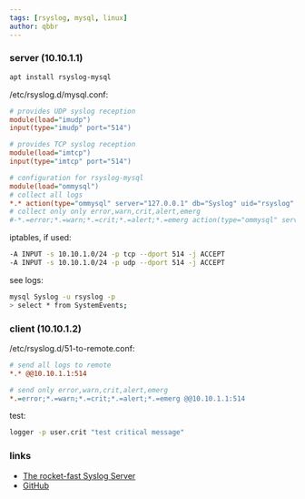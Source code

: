 ```yaml
---
tags: [rsyslog, mysql, linux]
author: qbbr
---
```


### server (10.10.1.1)

```bash
apt install rsyslog-mysql
```

/etc/rsyslog.d/mysql.conf:

```ini
# provides UDP syslog reception
module(load="imudp")
input(type="imudp" port="514")

# provides TCP syslog reception
module(load="imtcp")
input(type="imtcp" port="514")

# configuration for rsyslog-mysql
module(load="ommysql")
# collect all logs
*.* action(type="ommysql" server="127.0.0.1" db="Syslog" uid="rsyslog" pwd="MYSQL_PASSWORD")
# collect only only error,warn,crit,alert,emerg
#-*.=error;*.=warn;*.=crit;*.=alert;*.=emerg action(type="ommysql" server="127.0.0.1" db="Syslog" uid="rsyslog" pwd="MYSQL_PASSWORD")

```

iptables, if used:

```bash
-A INPUT -s 10.10.1.0/24 -p tcp --dport 514 -j ACCEPT
-A INPUT -s 10.10.1.0/24 -p udp --dport 514 -j ACCEPT
```

see logs:

```bash
mysql Syslog -u rsyslog -p
> select * from SystemEvents;
```


### client (10.10.1.2)

/etc/rsyslog.d/51-to-remote.conf:

```ini
# send all logs to remote
*.* @@10.10.1.1:514
```

```ini
# send only error,warn,crit,alert,emerg
*.=error;*.=warn;*.=crit;*.=alert;*.=emerg @@10.10.1.1:514
```

test:

```bash
logger -p user.crit "test critical message"
```

### links

 * [The rocket-fast Syslog Server](https://www.rsyslog.com/)
 * [GitHub](https://github.com/rsyslog/rsyslog)
